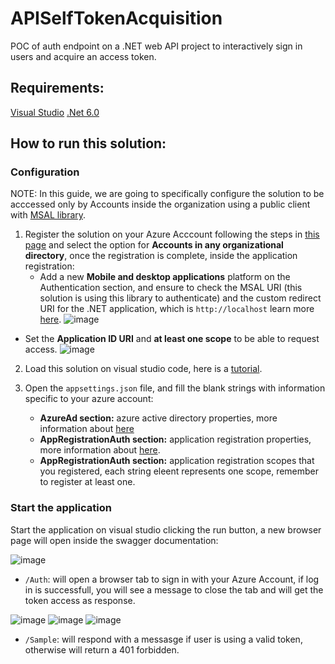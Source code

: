 # APISelfTokenAcquisition
POC of auth endpoint on a .NET web API project to interactively sign in users and acquire an access token.

## Requirements:
[Visual Studio](https://visualstudio.microsoft.com/ "Visual Studio")
[.Net 6.0](https://dotnet.microsoft.com/en-us/download/dotnet/6.0 ".Net 6.0")

## How to run this solution:

### Configuration
NOTE: In this guide, we are going to specifically configure the solution to be acccessed only by Accounts inside the organization using a public client with [MSAL library](https://docs.microsoft.com/en-us/azure/active-directory/develop/microsoft-identity-web "MSAL library").

1. Register the solution on your Azure Acccount following the steps in [this page](https://docs.microsoft.com/en-us/azure/active-directory/develop/quickstart-register-app#register-an-application "this page")  and select the option for **Accounts in any organizational directory**, once the registration is complete, inside the application registration:
	- Add a new **Mobile and desktop applications** platform on the Authentication section, and ensure to check the MSAL URI (this solution is using this library to authenticate) and the custom redirect URI for the .NET application, which is `http://localhost` learn more [here](https://docs.microsoft.com/en-us/azure/active-directory/develop/msal-net-instantiate-public-client-config-options "here").
  ![image](https://user-images.githubusercontent.com/19196644/171053160-c3db5f5c-05fc-46c0-9b4f-e4cece0a6243.png)
	
  - Set the **Application ID URI** and **at least one scope** to be able to request access.
  ![image](https://user-images.githubusercontent.com/19196644/171053393-6ca4c019-0f1f-49c5-890a-6ff2ad641127.png)

2. Load this solution on visual studio code, here is a [tutorial](https://docs.microsoft.com/en-us/visualstudio/get-started/tutorial-open-project-from-repo?view=vs-2022 "tutorial").

3. Open the `appsettings.json` file, and fill the blank strings with information specific to your azure account:
	- **AzureAd section:** azure active directory properties, more information about [here](https://docs.microsoft.com/en-us/dotnet/api/microsoft.identity.web.microsoftidentitywebapiauthenticationbuilderextensions.addmicrosoftidentitywebapi?view=azure-dotnet "here")
	- **AppRegistrationAuth section:** application registration properties, more information about [here](https://docs.microsoft.com/en-us/dotnet/api/microsoft.identity.client.publicclientapplicationoptions?view=azure-dotnet "here").
	- **AppRegistrationAuth section:** application registration scopes that you registered, each string eleent represents one scope, remember to register at least one.

### Start the application
Start the application on visual studio clicking the run button, a new browser page will open inside the swagger documentation:

![image](https://user-images.githubusercontent.com/19196644/171053593-bbaab56f-b38e-41c8-8a7a-e12aa657b5fb.png)

- `/Auth`: will open a browser tab to sign in with your Azure Account, if log in is successfull, you will see a message to close the tab and will get the token access as response.

![image](https://user-images.githubusercontent.com/19196644/171053763-3f547758-6575-48c7-bdc1-10dbb5697fb2.png)
![image](https://user-images.githubusercontent.com/19196644/171053995-fdf16db0-0c41-4b59-bbf6-ec109fcf3820.png)
![image](https://user-images.githubusercontent.com/19196644/171054184-c71698f5-a7f0-4b18-9b54-a82143e253f5.png)


- `/Sample`: will respond with a messasge if user is using a valid token, otherwise will return a 401 forbidden.
